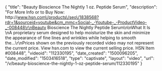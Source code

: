 {
    "title": "Beauty Bioscience The Nightly 1 oz. Peptide Serum",
    "description": "For More Info or to Buy Now: http:\/\/www.hsn.com\/products\/seo\/1838568?rdr=1&sourceid=youtube&cm_mmc=Social-_-Youtube-_-ProductVideo-_-008448\r\nBeauty Bioscience The Nightly Peptide Serum\n\nWhat It Is \nA proprietary serum designed to help moisturize the skin and minimize the appearance of fine lines and wrinkles while helping to smooth the...\r\nPrices shown on the previously recorded video may not represent the current price.  View hsn.com to view the current selling price. HSN Item #008448",
    "videoid": "112330195",
    "date_created": "1500096205",
    "date_modified": "1503416518",
    "type": "captivate",
    "layout": "video",
    "url": "\/v\/beauty-bioscience-the-nightly-1-oz-peptide-serum\/112330195"
}